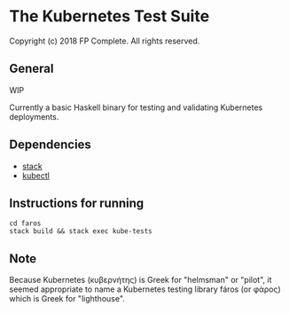 # The Kubernetes Test Suite

Copyright (c) 2018 FP Complete. All rights reserved.

## General 

WIP

Currently a basic Haskell binary for testing and validating Kubernetes deployments.

## Dependencies

- [stack](https://docs.haskellstack.org/en/stable/README/)
- [kubectl](https://kubernetes.io/docs/tasks/tools/install-kubectl/)

## Instructions for running

```
cd faros
stack build && stack exec kube-tests
```

## Note

Because Kubernetes (κυβερνήτης) is Greek for "helmsman" or "pilot", it seemed
appropriate to name a Kubernetes testing library fáros (or φάρος) which is
Greek for "lighthouse".
